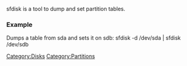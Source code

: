 sfdisk is a tool to dump and set partition tables.

### Example

Dumps a table from sda and sets it on sdb: sfdisk -d /dev/sda | sfdisk
/dev/sdb

<Category:Disks> <Category:Partitions>
